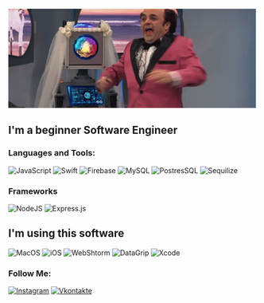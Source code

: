 ![Header](https://github.com/Dolzhansky/Dolzhansky/blob/main/assets/assets.gif)

## I'm a beginner Software Engineer

### Languages and Tools:
![JavaScript](https://img.shields.io/badge/-JavaScript-090909?style=for-the-badge&logo=JavaScript&logoColor=E9D54D)
![Swift](https://img.shields.io/badge/-Swift-090909?style=for-the-badge&logo=Swift&logoColor=47C5FB)
![Firebase](https://img.shields.io/badge/-Firebase-090909?style=for-the-badge&logo=firebase&logoColor=F8C52C)
![MySQL](https://img.shields.io/badge/MySQL-090909?style=for-the-badge&logo=mysql&logoColor=white)
![PostresSQL](https://img.shields.io/badge/PostgreSQL-090909?style=for-the-badge&logo=postgresql&logoColor=white)
![Sequilize](https://img.shields.io/badge/Sequelize-090909?style=for-the-badge&logo=Sequelize&logoColor=white)

### Frameworks
![NodeJS](https://img.shields.io/badge/Node.js-339933?style=for-the-badge&logo=nodedotjs&logoColor=white)
![Express.js](https://img.shields.io/badge/Express.js-000000?style=for-the-badge&logo=express&logoColor=white)

## I'm using this software
![MacOS](https://img.shields.io/badge/mac%20os-000000?style=for-the-badge&logo=apple&logoColor=white)
![iOS](https://img.shields.io/badge/iOS-000000?style=for-the-badge&logo=ios&logoColor=white)
![WebShtorm](https://img.shields.io/badge/WebStorm-000000?style=for-the-badge&logo=WebStorm&logoColor=white)
![DataGrip](https://img.shields.io/badge/DataGrip-000000?style=for-the-badge&logo=DataGrip&logoColor=whit)
![Xcode](https://img.shields.io/badge/Xcode-000000?style=for-the-badge&logo=Xcode&logoColor=white)

### Follow Me:
[![Instagram](https://img.shields.io/badge/-Instagram-090909?style=for-the-badge&logo=instagram&logoColor=B4068E)](https://www.instagram.com/d_dolzhansky)
[![Vkontakte](https://img.shields.io/badge/-Vkontakte-090909?style=for-the-badge&logo=Vk&logoColor=4F7DB3)](https://vk.com/nedolzhanskylv)


<!-- ![Stats](https://github-readme-stats.vercel.app/api?username=dolzhansky&show_icons=true&theme=dark&hide=true) -->
